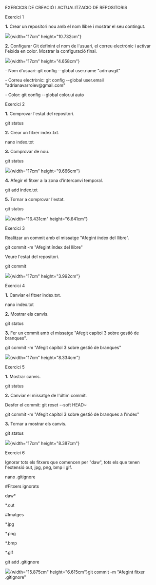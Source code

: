 EXERCICIS DE CREACIÓ I ACTUALITZACIÓ DE REPOSITORIS

Exercici 1

**1.** Crear un repositori nou amb el nom llibre i mostrar el seu
contingut.

![](Pictures/10000000000002DF000001D00816FE477FC2C3A3.png){width="17cm"
height="10.732cm"}

**2.** Configurar Git definint el nom de l\'usuari, el correu electrònic
i activar l\'eixida en color. Mostrar la configuració final.

![](Pictures/1000000000000314000000D860A789F5D028E73D.png){width="17cm"
height="4.658cm"}

\- Nom d'usuari: git config \--global user.name "adrnavgit"

\- Correu electrònic: git config \--global user.email
"adrianavarroiev\@gmail.com"

\- Color: git config \--global color.ui auto

Exercici 2

**1.** Comprovar l'estat del repositori.

git status

**2.** Crear un fitxer index.txt.

nano index.txt

**3.** Comprovar de nou.

git status

![](Pictures/1000000000000337000001D4FBAAEB535EDE5DEE.png){width="17cm"
height="9.666cm"}

**4.** Afegir el fitxer a la zona d'intercanvi temporal.

git add index.txt

**5.** Tornar a comprovar l'estat.

git status

![](Pictures/100000000000026D000000FBB6E7F12FD7820E64.png){width="16.431cm"
height="6.641cm"}

Exercici 3

Realitzar un commit amb el missatge "Afegint índex del llibre".

git commit -m "Afegint índex del llibre"

Veure l'estat del repositori.

git commit

![](Pictures/100000000000034B000000C695BA56214C5B2EFD.png){width="17cm"
height="3.992cm"}

Exercici 4

**1.** Canviar el fitxer index.txt.

nano index.txt

**2.** Mostrar els canvis.

git status

**3.** Fer un commit amb el missatge "Afegit capítol 3 sobre gestió de
branques".

git commit -m "Afegit capítol 3 sobre gestió de branques"

![](Pictures/100000000000036D000001AE31D0F7B1D5B97628.png){width="17cm"
height="8.334cm"}

Exercici 5

**1.** Mostrar canvis.

git status

**2.** Canviar el missatge de l'últim commit.

Desfer el commit: git reset \--soft HEAD\~

git commit -m "Afegit capítol 3 sobre gestió de branques a l\'índex"

**3.** Tornar a mostrar els canvis.

git status

![](Pictures/10000000000002F800000177F968C9C85E38A481.png){width="17cm"
height="8.387cm"}

Exercici 6

Ignorar tots els fitxers que comencen per "daw", tots els que tenen
l'extensió out, jpg, png, bmp i gif.

nano .gitignore

\#Fitxers ignorats

daw\*

\*.out

\#Imatges

\*.jpg

\*.png

\*.bmp

\*.gif

git add .gitignore

![](Pictures/1000000000000258000000FA3CC7A898871DE656.png){width="15.875cm"
height="6.615cm"}git commit -m "Afegint fitxer .gitignore"
